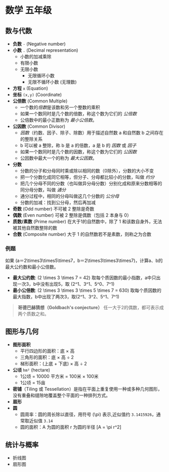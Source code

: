 # 数学 五年级

## 数与代数

- **负数** `-` (Negative number)
- **小数** `.` (Decimal representation)
  - 小数的加减乘除
  - 有限小数
  - 无限小数
    - 无限循环小数
    - 无限不循环小数 (无理数)
- **方程** `x` (Equation)
- **坐标** `(x,y)` (Coordinate)
- **公倍数** (Common Multiple)
  - 一个数的*倍数*是该数和另一个整数的乘积
  - 如果一个数同时是几个数的倍数，称这个数为它们的 *公倍数*
  - 公倍数中的最小正数称为 *最小公倍数*。
- **公因数** (Common Divisor)
  - *因数*（约数、因子、除子、除数）用于描述自然数 a 和自然数 b 之间存在的整除关系
  - b 可以被 a 整除，称 b 是 a 的倍数，a 是 b 的 *因数* 或 *因子*
  - 如果一个数同时是几个数的因数，称这个数为它们的 *公因数*
  - 公因数中最大一个的称为 *最大公因数*。
- **分数**
  - 分数的分子和分母同时乘或除以相同的数（0除外），分数的大小不变
  - 把一个分数化成同它相等，但分子、分母都比较小的分数，叫做 *约分*
  - 把几个分母不同的分数（也叫做异分母分数）分别化成和原来分数相等的同分母分数，叫做 *通分*
  - 通分过程中，相同的分母叫做这几个分数的 *公分母*
  - 分数的加减：找到公分母，然后再加减
- **奇数** (Odd number) 不可被 2 整除是奇数
- **偶数** (Even number) 可被 2 整除是偶数（包括 2 本身与 0）
- **质数/素数** (Prime number) 在大于1的自然数中，除了 1 和该数自身外，无法被其他自然数整除的数
- **合数** (Composite number) 大于 1 的自然数若不是素数，则称之为合数

### 例题

如果 \(a＝2\times3\times5\times7，b＝2\times3\times3\times7\)，计算a、b的最大公约数和最小公倍数。

- **最大公约数**: \(2 \times 3 \times 7 = 42\)
取每个质因数的最小指数，a中只出现一次3，b中没有出现5，取 \(2^1、3^1、5^0、7^1\)
- **最小公倍数**: \(2 \times 3 \times 3 \times 5 \times 7 = 630\)
取每个质因数的最大指数，b中出现了两次3，取\(2^1、3^2、5^1、7^1\)




> **哥德巴赫猜想（Goldbach's conjecture）**
> 任一大于2的偶数，都可表示成两个质数之和。

## 图形与几何

- **图形面积**
  - 平行四边形的面积：底 × 高
  - 三角形的面积：底 × 高 ÷ 2
  - 梯形面积：(上底 + 下底) × 高 ÷ 2
- **公顷** `hm²` (hectare)
  - 1公顷 = 10000 平方米 = 100米 × 100米
  - 1公顷 = 15亩
- **密铺**（Tiling 或 Tessellation）是指在平面上重复使用一种或多种几何图形，没有重叠和缝隙地覆盖整个平面的一种排列方式。
- **扇形**
- **圆**
  - 圆周率：圆的周长除以直径，用符号 \(\pi\) 表示,近似值约 `3.1415926`，通常取近似值 `3.14`
  - 圆的面积：A 为圆的面积 r 为圆的半径
  \[A = \pi r^2\]

## 统计与概率

- 折线图
- 扇形图
